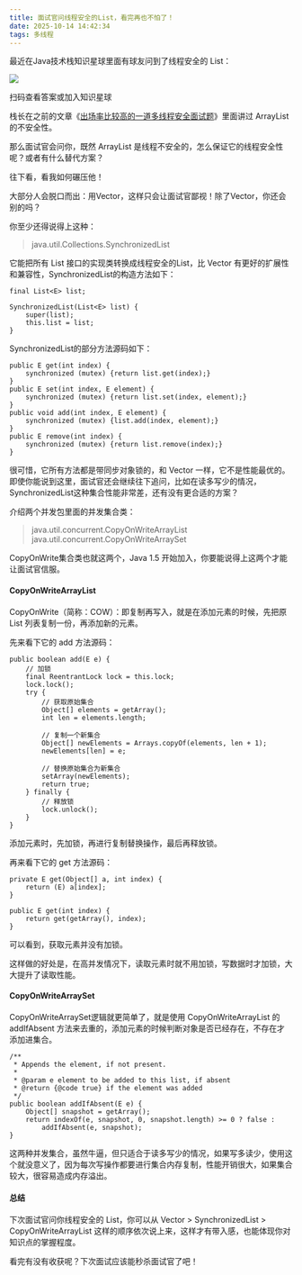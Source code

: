 ```yaml
---
title: 面试官问线程安全的List，看完再也不怕了！
date: 2025-10-14 14:42:34
tags: 多线程
---
```


最近在Java技术栈知识星球里面有球友问到了线程安全的 List：

![](http://img.javastack.cn/20190927184141.png)

扫码查看答案或加入知识星球

栈长在之前的文章《[出场率比较高的一道多线程安全面试题](https://mp.weixin.qq.com/s/oA-uEbzNYA4KYwLtRWXRVw)》里面讲过 ArrayList 的不安全性。

那么面试官会问你，既然 ArrayList 是线程不安全的，怎么保证它的线程安全性呢？或者有什么替代方案？

往下看，看我如何碾压他！

大部分人会脱口而出：用Vector，这样只会让面试官鄙视！除了Vector，你还会别的吗？

你至少还得说得上这种：

> java.util.Collections.SynchronizedList

它能把所有 List 接口的实现类转换成线程安全的List，比 Vector 有更好的扩展性和兼容性，SynchronizedList的构造方法如下：

```
final List<E> list;

SynchronizedList(List<E> list) {
    super(list);
    this.list = list;
}
```

SynchronizedList的部分方法源码如下：

```
public E get(int index) {
    synchronized (mutex) {return list.get(index);}
}
public E set(int index, E element) {
    synchronized (mutex) {return list.set(index, element);}
}
public void add(int index, E element) {
    synchronized (mutex) {list.add(index, element);}
}
public E remove(int index) {
    synchronized (mutex) {return list.remove(index);}
}
```

很可惜，它所有方法都是带同步对象锁的，和 Vector 一样，它不是性能最优的。即使你能说到这里，面试官还会继续往下追问，比如在读多写少的情况，SynchronizedList这种集合性能非常差，还有没有更合适的方案？

介绍两个并发包里面的并发集合类：

> java.util.concurrent.CopyOnWriteArrayList
> java.util.concurrent.CopyOnWriteArraySet

CopyOnWrite集合类也就这两个，Java 1.5 开始加入，你要能说得上这两个才能让面试官信服。

#### CopyOnWriteArrayList

CopyOnWrite（简称：COW）：即复制再写入，就是在添加元素的时候，先把原 List 列表复制一份，再添加新的元素。


先来看下它的 add 方法源码：

```
public boolean add(E e) {
    // 加锁
    final ReentrantLock lock = this.lock;
    lock.lock();
    try {
        // 获取原始集合
        Object[] elements = getArray();
        int len = elements.length;
        
        // 复制一个新集合
        Object[] newElements = Arrays.copyOf(elements, len + 1);
        newElements[len] = e;
        
        // 替换原始集合为新集合
        setArray(newElements);
        return true;
    } finally {
        // 释放锁
        lock.unlock();
    }
}
```

添加元素时，先加锁，再进行复制替换操作，最后再释放锁。

再来看下它的 get 方法源码：

```
private E get(Object[] a, int index) {
    return (E) a[index];
}

public E get(int index) {
    return get(getArray(), index);
}
```

可以看到，获取元素并没有加锁。

这样做的好处是，在高并发情况下，读取元素时就不用加锁，写数据时才加锁，大大提升了读取性能。

#### CopyOnWriteArraySet

CopyOnWriteArraySet逻辑就更简单了，就是使用 CopyOnWriteArrayList 的 addIfAbsent 方法来去重的，添加元素的时候判断对象是否已经存在，不存在才添加进集合。

```
/**
 * Appends the element, if not present.
 *
 * @param e element to be added to this list, if absent
 * @return {@code true} if the element was added
 */
public boolean addIfAbsent(E e) {
    Object[] snapshot = getArray();
    return indexOf(e, snapshot, 0, snapshot.length) >= 0 ? false :
        addIfAbsent(e, snapshot);
}
```

这两种并发集合，虽然牛逼，但只适合于读多写少的情况，如果写多读少，使用这个就没意义了，因为每次写操作都要进行集合内存复制，性能开销很大，如果集合较大，很容易造成内存溢出。

#### 总结

下次面试官问你线程安全的 List，你可以从 Vector > SynchronizedList > CopyOnWriteArrayList 这样的顺序依次说上来，这样才有带入感，也能体现你对知识点的掌握程度。

看完有没有收获呢？下次面试应该能秒杀面试官了吧！

